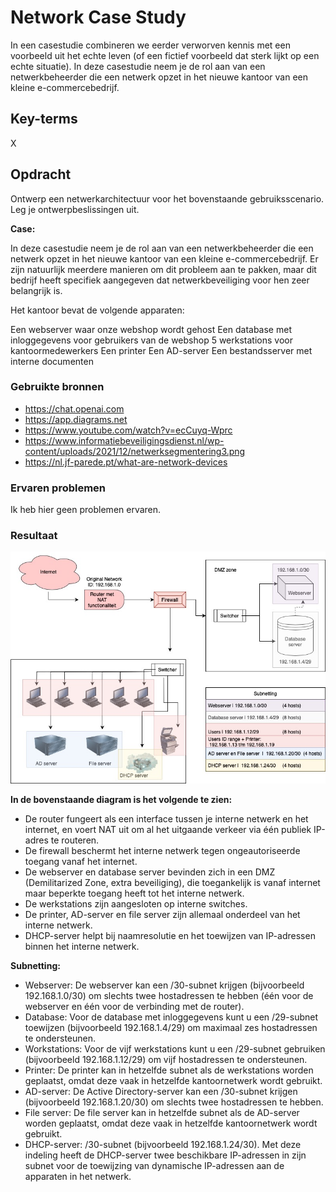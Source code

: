 # Network Case Study
 In een casestudie combineren we eerder verworven kennis met een voorbeeld uit het echte leven (of een fictief voorbeeld dat sterk lijkt op een echte situatie). In deze casestudie neem je de rol aan van een netwerkbeheerder die een netwerk opzet in het nieuwe kantoor van een kleine e-commercebedrijf.

## Key-terms
X

## Opdracht  
Ontwerp een netwerkarchitectuur voor het bovenstaande gebruiksscenario.
Leg je ontwerpbeslissingen uit.  
  
__Case:__ 

In deze casestudie neem je de rol aan van een netwerkbeheerder die een netwerk opzet in het nieuwe kantoor van een kleine e-commercebedrijf. Er zijn natuurlijk meerdere manieren om dit probleem aan te pakken, maar dit bedrijf heeft specifiek aangegeven dat netwerkbeveiliging voor hen zeer belangrijk is.

Het kantoor bevat de volgende apparaten:

Een webserver waar onze webshop wordt gehost
Een database met inloggegevens voor gebruikers van de webshop
5 werkstations voor kantoormedewerkers
Een printer
Een AD-server
Een bestandsserver met interne documenten  

### Gebruikte bronnen
* https://chat.openai.com  
* https://app.diagrams.net  
* https://www.youtube.com/watch?v=ecCuyq-Wprc   
* https://www.informatiebeveiligingsdienst.nl/wp-content/uploads/2021/12/netwerksegmentering3.png   
* https://nl.jf-parede.pt/what-are-network-devices  

### Ervaren problemen
Ik heb hier geen problemen ervaren.

### Resultaat

![SS.2_Inloggen](../00_includes/02_Networking/14.networkingCasestudy.jpg)  
  
__In de bovenstaande diagram is het volgende te zien:__

* De router fungeert als een interface tussen je interne netwerk en het internet, en voert NAT uit om al het uitgaande verkeer via één publiek IP-adres te routeren.
* De firewall beschermt het interne netwerk tegen ongeautoriseerde toegang vanaf het internet.
* De webserver en database server bevinden zich in een DMZ (Demilitarized Zone, extra beveiliging), die toegankelijk is vanaf internet maar beperkte toegang heeft tot het interne netwerk.
* De werkstations zijn aangesloten op interne switches.
* De printer, AD-server en file server zijn allemaal onderdeel van het interne netwerk.
* DHCP-server helpt bij naamresolutie en het toewijzen van IP-adressen binnen het interne netwerk.  
  
__Subnetting:__
  
* Webserver: De webserver kan een /30-subnet krijgen (bijvoorbeeld 192.168.1.0/30) om slechts twee hostadressen te hebben (één voor de webserver en één voor de verbinding met de router).
* Database: Voor de database met inloggegevens kunt u een /29-subnet toewijzen (bijvoorbeeld 192.168.1.4/29) om maximaal zes hostadressen te ondersteunen.
* Workstations: Voor de vijf werkstations kunt u een /29-subnet gebruiken (bijvoorbeeld 192.168.1.12/29) om vijf hostadressen te ondersteunen.
* Printer: De printer kan in hetzelfde subnet als de werkstations worden geplaatst, omdat deze vaak in hetzelfde kantoornetwerk wordt gebruikt.
* AD-server: De Active Directory-server kan een /30-subnet krijgen (bijvoorbeeld 192.168.1.20/30) om slechts twee hostadressen te hebben.
* File server: De file server kan in hetzelfde subnet als de AD-server worden geplaatst, omdat deze vaak in hetzelfde kantoornetwerk wordt gebruikt.  
* DHCP-server: /30-subnet (bijvoorbeeld 192.168.1.24/30). Met deze indeling heeft de DHCP-server twee beschikbare IP-adressen in zijn subnet voor de toewijzing van dynamische IP-adressen aan de apparaten in het netwerk. 
